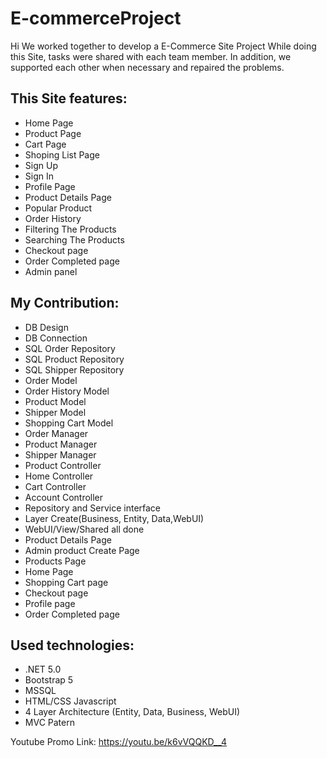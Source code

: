 # E-commerceProject

Hi 
We worked together to develop a E-Commerce Site Project
While doing this Site, tasks were shared with each team member.
In addition, we supported each other when necessary and repaired the problems.


## This Site features:
* Home Page 
* Product Page
* Cart Page
* Shoping List Page
* Sign Up
* Sign In
* Profile Page
* Product Details Page
* Popular Product
* Order History
* Filtering The Products
* Searching The Products
* Checkout page
* Order Completed page
* Admin panel

## My Contribution:
* DB Design
* DB Connection
* SQL Order Repository
* SQL Product Repository
* SQL Shipper Repository
* Order Model
* Order History Model
* Product Model
* Shipper Model
* Shopping Cart Model
* Order Manager 
* Product Manager
* Shipper Manager
* Product Controller
* Home Controller
* Cart Controller
* Account Controller
* Repository and Service interface 
* Layer Create(Business, Entity, Data,WebUI)
* WebUI/View/Shared  all done
* Product Details Page
* Admin product Create Page
* Products Page 
* Home Page 
* Shopping Cart page
* Checkout page
* Profile page
* Order Completed page

## Used technologies:
* .NET 5.0
* Bootstrap 5 
* MSSQL
* HTML/CSS Javascript
* 4 Layer Architecture (Entity, Data, Business, WebUI)
* MVC Patern

Youtube Promo  Link: https://youtu.be/k6vVQQKD__4

